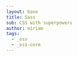 ```yaml
---
layout: base
title: Sass
sub: CSS with superpowers
author: miriam
tags:
  - _oss
  - _oss-core
---
```

